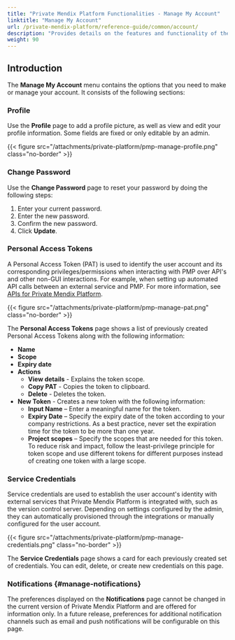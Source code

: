 ```yaml
---
title: "Private Mendix Platform Functionalities - Manage My Account"
linktitle: "Manage My Account"
url: /private-mendix-platform/reference-guide/common/account/
description: "Provides details on the features and functionality of the Manage My Account menu of Private Mendix Platform."
weight: 90
---
```


## Introduction

The **Manage My Account** menu contains the options that you need to make or manage your account. It consists of the following sections:

### Profile

Use the **Profile** page to add a profile picture, as well as view and edit your profile information. Some fields are fixed or only editable by an admin.

{{< figure src="/attachments/private-platform/pmp-manage-profile.png" class="no-border" >}}

### Change Password

Use the **Change Password** page to reset your password by doing the following steps:

1. Enter your current password.
2. Enter the new password.
3. Confirm the new password.
4. Click **Update**.

### Personal Access Tokens

A Personal Access Token (PAT) is used to identify the user account and its corresponding privileges/permissions when interacting with PMP over API's and other non-GUI interactions. For example, when setting up automated API calls between an external service and PMP. For more information, see [APIs for Private Mendix Platform](/apidocs-mxsdk/apidocs/private-platform/).

{{< figure src="/attachments/private-platform/pmp-manage-pat.png" class="no-border" >}}

The **Personal Access Tokens** page shows a list of previously created Personal Access Tokens along with the following information:

* **Name**
* **Scope**
* **Expiry date**
* **Actions**
    * **View details** - Explains the token scope.
    * **Copy PAT** - Copies the token to clipboard.
    * **Delete** - Deletes the token.
* **New Token** - Creates a new token with the following information:
    * **Input Name** – Enter a meaningful name for the token.
    * **Expiry Date** – Specify the expiry date of the token according to your company restrictions. As a best practice, never set the expiration time for the token to be more than one year.
    * **Project scopes** – Specify the scopes that are needed for this token. To reduce risk and impact, follow the least-privilege principle for token scope and use different tokens for different purposes instead of creating one token with a large scope.

### Service Credentials

Service credentials are used to establish the user account's identity with external services that Private Mendix Platform is integrated with, such as the version control server. Depending on settings configured by the admin, they can automatically provisioned through the integrations or manually configured for the user account.

{{< figure src="/attachments/private-platform/pmp-manage-credentials.png" class="no-border" >}}

The **Service Credentials** page shows a card for each previously created set of credentials. You can edit, delete, or create new credentials on this page.

### Notifications {#manage-notifications}

The preferences displayed on the **Notifications** page cannot be changed in the current version of Private Mendix Platform and are offered for information only. In a future release, preferences for additional notification channels such as email and push notifications will be configurable on this page.
